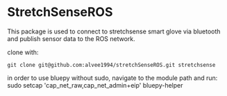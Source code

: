 # StretchSenseROS

This package is used to connect to stretchsense smart glove via bluetooth and publish sensor data to the ROS network.

clone with:
```
git clone git@github.com:alvee1994/stretchSenseROS.git stretchsense
```

in order to use bluepy without sudo, navigate to the module path and run:
sudo setcap 'cap_net_raw,cap_net_admin+eip' bluepy-helper
